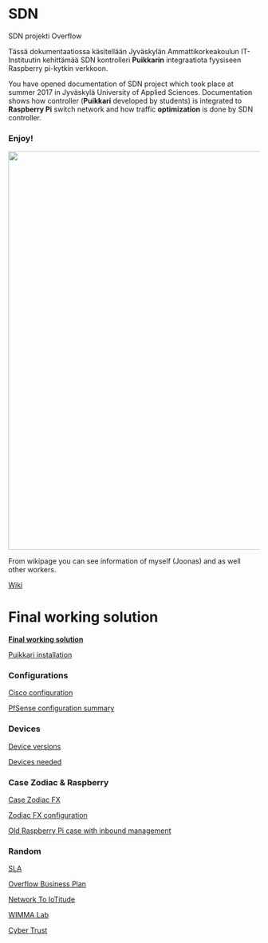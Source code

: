 # SDN
SDN projekti Overflow

Tässä dokumentaatiossa käsitellään Jyväskylän Ammattikorkeakoulun IT-Instituutin kehittämää SDN kontrolleri __Puikkarin__ integraatiota fyysiseen Raspberry pi-kytkin verkkoon. 

You have opened documentation of SDN project which took place at summer 2017 in Jyväskylä University of Applied Sciences. Documentation shows how controller (__Puikkari__ developed by students) is integrated to __Raspberry Pi__ switch network and how traffic __optimization__ is done by SDN controller.

### __Enjoy!__

<img src="https://cybertrust.labranet.jamk.fi/cf2017/overflow/raw/master/pictures/overflow_A3.png" width="800" />

From wikipage you can see information of myself (Joonas) and as well other workers.

[Wiki](https://cybertrust.labranet.jamk.fi/cf2017/overflow/wikis/home)


# Final working solution

__[Final working solution](https://github.com/joolip/SDN/blob/master/FinalVersion/README.md)__

[Puikkari installation](https://cybertrust.labranet.jamk.fi/cf2017/overflow/wikis/puikkari/installation)

### Configurations

[Cisco configuration](https://github.com/joolip/SDN/blob/master/Cisco/README.md)

[PfSense configuration summary](https://github.com/joolip/SDN/blob/master/PfSense/final.md)

### Devices

[Device versions](https://github.com/joolip/SDN/blob/master/Random/versions.md)

[Devices needed](https://github.com/joolip/SDN/blob/master/Random/devices.md)

### Case Zodiac & Raspberry

[Case Zodiac FX](https://github.com/joolip/SDN/blob/master/ZodiacFX/README.md)

[Zodiac FX configuration](https://github.com/joolip/SDN/blob/master/ZodiacFX/Zodiac_conf.txt)

[Old Raspberry Pi case with inbound management](https://github.com/joolip/SDN/blob/master/OldCase/README.md)

### Random

[SLA](https://github.com/joolip/SDN/blob/master/pictures/SLA-Overflow.pdf)

[Overflow Business Plan](https://github.com/joolip/SDN/blob/master/pictures/business_plan.jpg)

[Network To IoTitude](https://github.com/joolip/SDN/blob/master/IoTitudeNetwork/README.md)

[WIMMA Lab](https://wimmalab.github.io/)

[Cyber Trust](https://cybertrust.labranet.jamk.fi/ct/public/blob/master/README.md)
